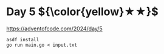 # Day 5 ${\color{yellow}★★}$

https://adventofcode.com/2024/day/5

```
asdf install
go run main.go < input.txt
```
